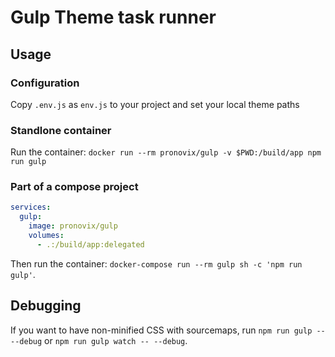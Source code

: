 # Gulp Theme task runner

## Usage

### Configuration

Copy `.env.js` as `env.js` to your project and set your local theme paths 

### Standlone container

Run the container: 
`docker run --rm pronovix/gulp -v $PWD:/build/app npm run gulp`

### Part of a compose project

```yaml
services:
  gulp:
    image: pronovix/gulp
    volumes:
      - .:/build/app:delegated
```

Then run the container: `docker-compose run --rm gulp sh -c 'npm run gulp'`.

## Debugging

If you want to have non-minified CSS with sourcemaps, run 
`npm run gulp -- --debug` or `npm run gulp watch -- --debug`.
